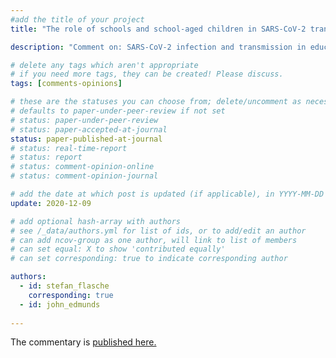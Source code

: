 ```yaml
---
#add the title of your project
title: "The role of schools and school-aged children in SARS-CoV-2 transmission" 

description: "Comment on: SARS-CoV-2 infection and transmission in educational settings: a prospective, cross-sectional analysis of infection clusters and outbreaks in England" 

# delete any tags which aren't appropriate
# if you need more tags, they can be created! Please discuss.
tags: [comments-opinions]

# these are the statuses you can choose from; delete/uncomment as necessary
# defaults to paper-under-peer-review if not set
# status: paper-under-peer-review
# status: paper-accepted-at-journal
status: paper-published-at-journal
# status: real-time-report
# status: report
# status: comment-opinion-online
# status: comment-opinion-journal

# add the date at which post is updated (if applicable), in YYYY-MM-DD
update: 2020-12-09

# add optional hash-array with authors
# see /_data/authors.yml for list of ids, or to add/edit an author
# can add ncov-group as one author, will link to list of members
# can set equal: X to show 'contributed equally'
# can set corresponding: true to indicate corresponding author

authors:
  - id: stefan_flasche
    corresponding: true
  - id: john_edmunds
  
---
```


The commentary is [published here.](https://www.thelancet.com/journals/laninf/article/PIIS1473-3099(20)30927-0/fulltext) 

